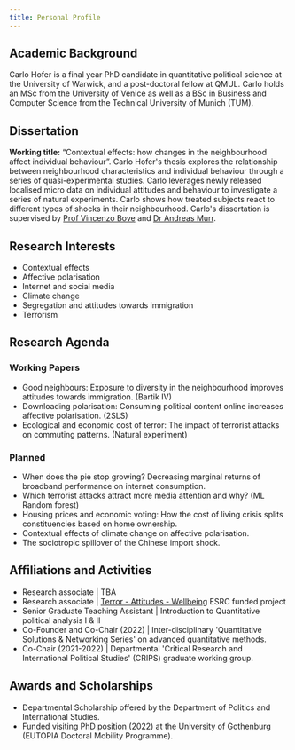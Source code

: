 ```yaml
---
title: Personal Profile
---
```


## Academic Background

Carlo Hofer is a final year PhD candidate in quantitative political science at the University of Warwick, and a post-doctoral fellow at QMUL. Carlo holds an MSc from the University of Venice as well as a BSc in Business and Computer Science from the Technical University of Munich (TUM).

## Dissertation

**Working title:** “Contextual effects: how changes in the neighbourhood affect individual behaviour”.
Carlo Hofer's thesis explores the relationship between neighbourhood characteristics and individual behaviour through a series of quasi-experimental studies. Carlo leverages newly released localised micro data on individual attitudes and behaviour to investigate a series of natural experiments. Carlo shows how treated subjects react to different types of shocks in their neighbourhood.
Carlo's dissertation is supervised by [Prof Vincenzo Bove](https://warwick.ac.uk/fac/soc/pais/people/bove) and [Dr Andreas Murr](https://warwick.ac.uk/fac/soc/pais/people/murr).

## Research Interests

- Contextual effects
- Affective polarisation
- Internet and social media
- Climate change
- Segregation and attitudes towards immigration
- Terrorism

## Research Agenda

### Working Papers
- Good neighbours: Exposure to diversity in the neighbourhood improves attitudes towards immigration. (Bartik IV)
- Downloading polarisation: Consuming political content online increases affective polarisation. (2SLS)
- Ecological and economic cost of terror: The impact of terrorist attacks on commuting patterns. (Natural experiment)

### Planned
- When does the pie stop growing? Decreasing marginal returns of broadband performance on internet consumption.
- Which terrorist attacks attract more media attention and why? (ML Random forest)
- Housing prices and economic voting: How the cost of living crisis splits constituencies based on home ownership.
- Contextual effects of climate change on affective polarisation.
- The sociotropic spillover of the Chinese import shock.

## Affiliations and Activities
- Research associate | TBA
- Research associate | [Terror - Attitudes - Wellbeing](https://sites.google.com/view/terror-attitudes-wellbeing/team) ESRC funded project
- Senior Graduate Teaching Assistant | Introduction to Quantitative political analysis I & II
- Co-Founder and Co-Chair (2022) | Inter-disciplinary 'Quantitative Solutions & Networking Series' on advanced quantitative methods.
- Co-Chair (2021-2022) | Departmental 'Critical Research and International Political Studies' (CRIPS) graduate working group.

## Awards and Scholarships
- Departmental Scholarship offered by the Department of Politics and International Studies.
- Funded visiting PhD position (2022) at the University of Gothenburg (EUTOPIA Doctoral Mobility Programme).
